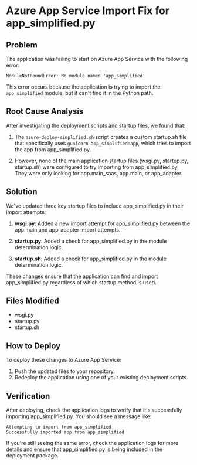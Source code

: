 # Azure App Service Import Fix for app_simplified.py

## Problem

The application was failing to start on Azure App Service with the following error:

```
ModuleNotFoundError: No module named 'app_simplified'
```

This error occurs because the application is trying to import the `app_simplified` module, but it can't find it in the Python path.

## Root Cause Analysis

After investigating the deployment scripts and startup files, we found that:

1. The `azure-deploy-simplified.sh` script creates a custom startup.sh file that specifically uses `gunicorn app_simplified:app`, which tries to import the app from app_simplified.py.

2. However, none of the main application startup files (wsgi.py, startup.py, startup.sh) were configured to try importing from app_simplified.py. They were only looking for app.main_saas, app.main, or app_adapter.

## Solution

We've updated three key startup files to include app_simplified.py in their import attempts:

1. **wsgi.py**: Added a new import attempt for app_simplified.py between the app.main and app_adapter import attempts.

2. **startup.py**: Added a check for app_simplified.py in the module determination logic.

3. **startup.sh**: Added a check for app_simplified.py in the module determination logic.

These changes ensure that the application can find and import app_simplified.py regardless of which startup method is used.

## Files Modified

- wsgi.py
- startup.py
- startup.sh

## How to Deploy

To deploy these changes to Azure App Service:

1. Push the updated files to your repository.
2. Redeploy the application using one of your existing deployment scripts.

## Verification

After deploying, check the application logs to verify that it's successfully importing app_simplified.py. You should see a message like:

```
Attempting to import from app_simplified
Successfully imported app from app_simplified
```

If you're still seeing the same error, check the application logs for more details and ensure that app_simplified.py is being included in the deployment package.
